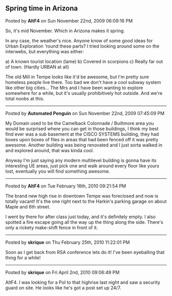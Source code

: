 ## Spring time in Arizona
Posted by **AltF4** on Sun November 22nd, 2009 06:09:16 PM

So, it's mid November. Which in Arizona makes it spring. 

In any case, the weather's nice. Anyone know of some good ideas for Urban Exploration 'round these parts? I tried looking around some on the interwebs, but everything was either:

a) A known tourist location (lame)
b) Covered in scorpions
c) Really far out of town. (Hardly URBAN at all)

The old Mill in Tempe looks like it'd be awesome, but I'm pretty sure homeless people live there. Too bad we don't have a cool subway system like other big cities... The Mrs and I have been wanting to explore somewhere for a while, but it's usually prohibitively hot outside. And we're total noobs at this.

--------------------------------------------------------------------------------

Posted by **Automated Penguin** on Sun November 22nd, 2009 07:45:09 PM

My Domain used to be the Camelback Colonnade / Builtmore area you would be surprised where you can get in those buildings, I think my best find ever was a sub basement at the CISCO SYSTEMS building, they had boxes upon boxes of files in areas that had been fenced off it was pretty awesome. Another building was being renovated and I just sorta walked in and explored around, that was kinda cool.

Anyway I'm just saying any modern multilevel building is gonna have its interesting UE areas, just pick one and walk around every floor like yours lost, eventually you will find something awesome.

--------------------------------------------------------------------------------

Posted by **AltF4** on Tue February 16th, 2010 09:21:54 PM

The brand new high rise in downtown Tempe was foreclosed and now is totally vacant! It's the one right next to the Harkin's parking garage on about Maple and 6th street.

I went by there for after class just today, and it's definitely empty. I also spotted a fire escape going all the way up the thing along the side. There's only a rickety make-shift fence in front of it.

--------------------------------------------------------------------------------

Posted by **skrique** on Thu February 25th, 2010 11:22:01 PM

Soon as I get back from RSA conference lets do it! I've been eyeballing that thing for a while!

--------------------------------------------------------------------------------

Posted by **skrique** on Fri April 2nd, 2010 09:06:49 PM

AltF4.
I was looking for a PoI to that highrise last night and saw a security guard on site. He looks like he's got a post set up 24/7.
